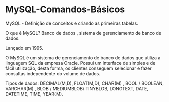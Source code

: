 # MySQL-Comandos-Básicos
MySQL - Definição de conceitos e criando as primeiras tabelas.


O que é MySQL? Banco de dados , sistema de gerenciamento de banco de dados.

Lançado em 1995.

O MySQL é um sistema de gerenciamento de banco de dados que utiliza a linguagem SQL da empresa Oracle. 
Possui um interface de simples e de fácil utilização, desta forma, os clientes conseguem selecionar e fazer consultas independente do volume de dados.

Tipos de dados:  DECIMAL(M,D), FLOAT(M,D), CHAR(M) , BOOL / BOOLEAN, VARCHAR(M) , BLOB / MEDIUMBLOB/ TINYBLOB, LONGTEXT, DATE, DATETIME, TIME, YEAR(M).
